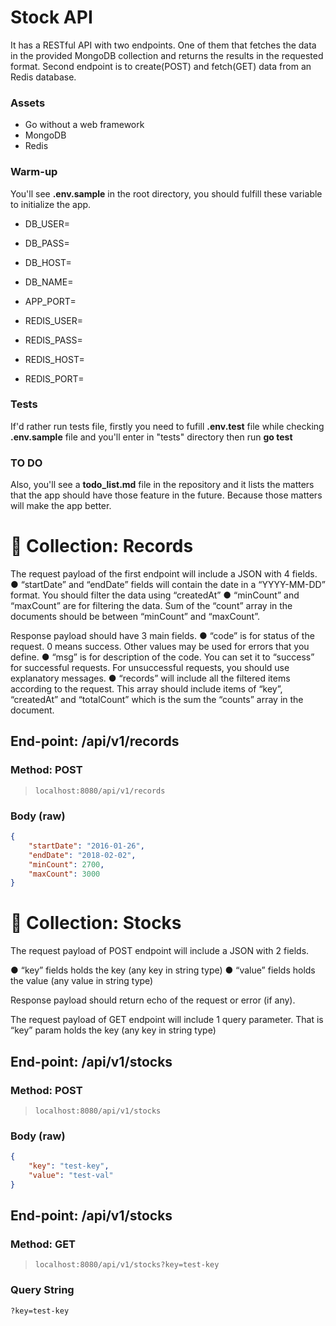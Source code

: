 # Stock API
It has a RESTful API with two endpoints. One of them that fetches the data in the provided MongoDB collection and returns the results in the requested format. Second endpoint is to create(POST) and fetch(GET) data from an Redis database.

### Assets
- Go without a web framework
- MongoDB
- Redis

### Warm-up
You'll see **.env.sample** in the root directory, you should fulfill these variable to initialize the app.

- DB_USER=
- DB_PASS=
- DB_HOST=
- DB_NAME=

- APP_PORT=

- REDIS_USER=
- REDIS_PASS=
- REDIS_HOST=
- REDIS_PORT=

### Tests
If'd rather run tests file, firstly you need to fufill **.env.test** file while checking **.env.sample** file and you'll enter in "tests" directory then run **go test**

### TO DO
Also, you'll see a **todo_list.md** file in the repository and it lists the matters that the app should have those feature in the future. Because those matters will make the app better.

# 📁 Collection: Records 

The request payload of the first endpoint will include a JSON with 4 fields.
● “startDate” and “endDate” fields will contain the date in a “YYYY-MM-DD” format.
You should filter the data using “createdAt”
● “minCount” and “maxCount” are for filtering the data. Sum of the “count” array in
the documents should be between “minCount” and “maxCount”.

Response payload should have 3 main fields.
● “code” is for status of the request. 0 means success. Other values may be used
for errors that you define.
● “msg” is for description of the code. You can set it to “success” for successful
requests. For unsuccessful requests, you should use explanatory messages.
● “records” will include all the filtered items according to the request. This array
should include items of “key”, “createdAt” and “totalCount” which is the sum the
“counts” array in the document.

## End-point: /api/v1/records
### Method: POST
>```
>localhost:8080/api/v1/records
>```
### Body (**raw**)

```json
{
    "startDate": "2016-01-26",
    "endDate": "2018-02-02",
    "minCount": 2700,
    "maxCount": 3000
}
```

# 📁 Collection: Stocks 

The request payload of POST endpoint will include a JSON with 2 fields.

● “key” fields holds the key (any key in string type)
● “value” fields holds the value (any value in string type)

Response payload should return echo of the request or error (if any).

The request payload of GET endpoint will include 1 query parameter. That is “key”
param holds the key (any key in string type)

## End-point: /api/v1/stocks
### Method: POST
>```
>localhost:8080/api/v1/stocks
>```
### Body (**raw**)

```json
{
    "key": "test-key",
    "value": "test-val"
}
```

## End-point: /api/v1/stocks
### Method: GET
>```
>localhost:8080/api/v1/stocks?key=test-key
>```
### Query String

```
?key=test-key
```
